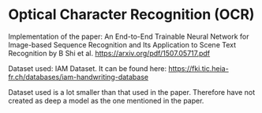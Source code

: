 # Optical Character Recognition (OCR)
Implementation of the paper: An End-to-End Trainable Neural Network for Image-based Sequence
Recognition and Its Application to Scene Text Recognition by B Shi et al. https://arxiv.org/pdf/1507.05717.pdf

Dataset used: IAM Dataset. It can be found here: https://fki.tic.heia-fr.ch/databases/iam-handwriting-database

Dataset used is a lot smaller than that used in the paper. Therefore have not created as deep a model as the one mentioned in the paper.
